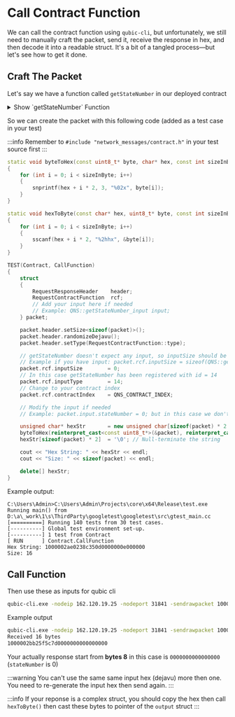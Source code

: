 # Call Contract Function

We can call the contract function using `qubic-cli`, but unfortunately, we still need to manually craft the packet, send it, receive the response in hex, and then decode it into a readable struct. It's a bit of a tangled process—but let's see how to get it done.

## Craft The Packet

Let's say we have a function called `getStateNumber` in our deployed contract

<details>
<summary>Show `getStateNumber` Function</summary>

```cpp
struct getStateNumber_input
{
};

struct getStateNumber_output
{
    uint64 stateNumber;
};

PUBLIC_FUNCTION(getStateNumber)
{
    output.stateNumber = state.stateNumber;
}
```

</details>

So we can create the packet with this following code (added as a test case in your test)

:::info
Remember to `#include "network_messages/contract.h"` in your test source first
:::

```cpp
static void byteToHex(const uint8_t* byte, char* hex, const int sizeInByte)
{
    for (int i = 0; i < sizeInByte; i++)
    {
        snprintf(hex + i * 2, 3, "%02x", byte[i]);
    }
}

static void hexToByte(const char* hex, uint8_t* byte, const int sizeInByte)
{
    for (int i = 0; i < sizeInByte; i++)
    {
        sscanf(hex + i * 2, "%2hhx", &byte[i]);
    }
}

TEST(Contract, CallFunction)
{
    struct
    {
        RequestResponseHeader    header;
        RequestContractFunction  rcf;
        // Add your input here if needed
        // Example: QNS::getStateNumber_input input;
    } packet;

    packet.header.setSize<sizeof(packet)>();
    packet.header.randomizeDejavu();
    packet.header.setType(RequestContractFunction::type);

    // getStateNumber doesn't expect any input, so inputSize should be 0
    // Example if you have input: packet.rcf.inputSize = sizeof(QNS::getStateNumber_input);
    packet.rcf.inputSize        = 0;
    // In this case getStateNumber has been registered with id = 14
    packet.rcf.inputType        = 14;
    // Change to your contract index
    packet.rcf.contractIndex    = QNS_CONTRACT_INDEX;

    // Modify the input if needed
    // Example: packet.input.stateNumber = 0; but in this case we don't need input

    unsigned char* hexStr       = new unsigned char[sizeof(packet) * 2 + 1];
    byteToHex(reinterpret_cast<const uint8_t*>(&packet), reinterpret_cast<char*>(hexStr), sizeof(packet));
    hexStr[sizeof(packet) * 2]  = '\0'; // Null-terminate the string

    cout << "Hex String: " << hexStr << endl;
    cout << "Size: " << sizeof(packet) << endl;

    delete[] hexStr;
}
```

Example output:

```
C:\Users\Admin>C:\Users\Admin\Projects\core\x64\Release\test.exe
Running main() from D:\a\_work\1\s\ThirdParty\googletest\googletest\src\gtest_main.cc
[==========] Running 140 tests from 30 test cases.
[----------] Global test environment set-up.
[----------] 1 test from Contract
[ RUN      ] Contract.CallFunction
Hex String: 1000002ae0238c350d0000000e000000
Size: 16
```

## Call Function

Then use these as inputs for qubic cli

```bash
qubic-cli.exe -nodeip 162.120.19.25 -nodeport 31841 -sendrawpacket 1000002ae0238c350d0000000e000000 16
```

Example output

```bash
qubic-cli.exe -nodeip 162.120.19.25 -nodeport 31841 -sendrawpacket 1000002ab25f5c7d0d0000000e000000 16
Received 16 bytes
1000002bb25f5c7d0000000000000000
```

Your actually response start from **bytes 8** in this case is `0000000000000000` (`stateNumber` is 0)

:::warning
You can't use the same same input hex (dejavu) more then one. You need to re-generate the input hex then send again.
:::

:::info
If your reponse is a complex struct, you should copy the hex then call `hexToByte()` then cast these bytes to pointer of the `output` struct
:::
